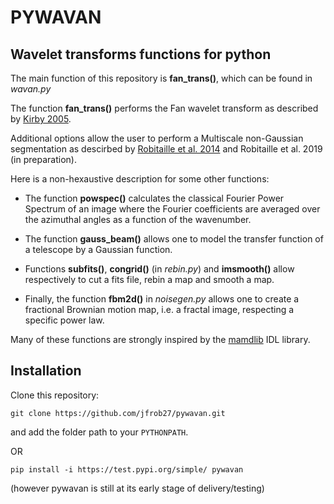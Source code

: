 # PYWAVAN

## Wavelet transforms functions for python

The main function of this repository is **fan_trans()**, which can be found in *wavan.py*

The function **fan_trans()** performs the Fan wavelet transform as described by [Kirby 2005](http://adsabs.harvard.edu/abs/2005CG.....31..846K).

Additional options allow the user to perform a Multiscale non-Gaussian segmentation as descirbed by [Robitaille et al. 2014](http://adsabs.harvard.edu/abs/2014MNRAS.440.2726R) and Robitaille et al. 2019 (in preparation).

Here is a non-hexaustive description for some other functions:

* The function **powspec()** calculates the classical Fourier Power Spectrum of an image where the Fourier coefficients are averaged over the azimuthal angles as a function of the wavenumber.

* The function **gauss_beam()** allows one to model the transfer function of a telescope by a Gaussian function.

* Functions **subfits()**, **congrid()** (in *rebin.py*) and **imsmooth()** allow respectively to cut a fits file, rebin a map and smooth a map.

* Finally, the function **fbm2d()** in *noisegen.py* allows one to create a fractional Brownian motion map, i.e. a fractal image, respecting a specific power law.

Many of these functions are strongly inspired by the [mamdlib](https://www.ias.u-psud.fr/pperso/mmiville/mamdlib.html) IDL library.

## Installation

Clone this repository:

`git clone https://github.com/jfrob27/pywavan.git`

and add the folder path to your `PYTHONPATH`.

OR

`pip install -i https://test.pypi.org/simple/ pywavan`

(however pywavan is still at its early stage of delivery/testing)